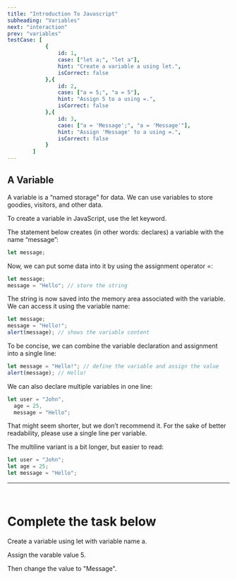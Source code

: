 ```yaml
---
title: "Introduction To Javascript"
subheading: "Variables"
next: "interaction"
prev: "variables"
testCase: [
			{
				id: 1,
				case: ["let a;", "let a"],
				hint: "Create a variable a using let.",
				isCorrect: false
			},{
				id: 2,
				case: ["a = 5;", "a = 5"],
				hint: "Assign 5 to a using =.",
				isCorrect: false
			},{
				id: 3,
				case: ["a = 'Message';", "a = 'Message'"],
				hint: "Assign 'Message' to a using =.",
				isCorrect: false
			}
		]
---
```


## A Variable

A variable is a “named storage” for data. We can use variables to store goodies, visitors, and other data.

To create a variable in JavaScript, use the let keyword.

The statement below creates (in other words: declares) a variable with the name “message”:

```javascript
let message;
```

Now, we can put some data into it by using the assignment operator =:

```javascript
let message;
message = "Hello"; // store the string
```

The string is now saved into the memory area associated with the variable. We can access it using the variable name:

```javascript
let message;
message = "Hello!";
alert(message); // shows the variable content
```

To be concise, we can combine the variable declaration and assignment into a single line:

```javascript
let message = "Hello!"; // define the variable and assign the value
alert(message); // Hello!
```

We can also declare multiple variables in one line:

```javascript
let user = "John",
  age = 25,
  message = "Hello";
```

That might seem shorter, but we don’t recommend it. For the sake of better readability, please use a single line per variable.

The multiline variant is a bit longer, but easier to read:

```javascript
let user = "John";
let age = 25;
let message = "Hello";
```

---

<br />

# Complete the task below

Create a variable using let with variable name a.

Assign the varable value 5.

Then change the value to "Message".
